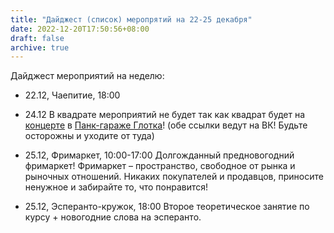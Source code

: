 ```yaml
---
title: "Дайджест (список) меропрятий на 22-25 декабря"
date: 2022-12-20T17:50:56+08:00
draft: false
archive: true
---
```


Дайджест мероприятий на неделю:

- 22.12, Чаепитие, 18:00

- 24.12 В квадрате мероприятий не будет так как квадрат будет на [концерте](https://vk.com/openyoureyesandfuck2022?from=group) в [Панк-гараже Глотка](https://m.vk.com/irkglotkapunks)! (обе ссылки ведут на ВК! Будьте осторожны и уходите от туда)

- 25.12, Фримаркет, 10:00-17:00
Долгожданный предновогодний фримаркет! Фримаркет – пространство, свободное от рынка и рыночных отношений. Никаких покупателей и продавцов, приносите ненужное и забирайте то, что понравится!

- 25.12, Эсперанто-кружок, 18:00
Второе теоретическое занятие по курсу + новогодние слова на эсперанто.
